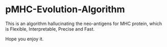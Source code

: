 # pMHC-Evolution-Algorithm

This is an algorithm hallucinating the neo-antigens for MHC protein, which is Flexible, Interpretable, Precise and Fast.

Hope you enjoy it.

